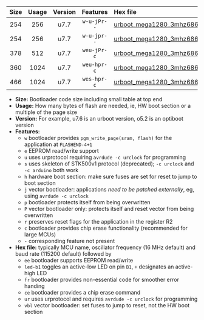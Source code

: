 |Size|Usage|Version|Features|Hex file|
|:-:|:-:|:-:|:-:|:--|
|254|256|u7.7|`w-u-jPr--`|[urboot_mega1280_3mhz6864_230400bps_led+b7_ur_vbl.hex](https://raw.githubusercontent.com/stefanrueger/urboot.hex/main/boards/mega1280/fcpu_3mhz6864/230400_bps/urboot_mega1280_3mhz6864_230400bps_led+b7_ur_vbl.hex)|
|254|256|u7.7|`w-u-jpr--`|[urboot_mega1280_3mhz6864_230400bps_led+b7_fr_ur_vbl.hex](https://raw.githubusercontent.com/stefanrueger/urboot.hex/main/boards/mega1280/fcpu_3mhz6864/230400_bps/urboot_mega1280_3mhz6864_230400bps_led+b7_fr_ur_vbl.hex)|
|378|512|u7.7|`weu-jPr-c`|[urboot_mega1280_3mhz6864_230400bps_ee_led+b7_fr_ce_ur_vbl.hex](https://raw.githubusercontent.com/stefanrueger/urboot.hex/main/boards/mega1280/fcpu_3mhz6864/230400_bps/urboot_mega1280_3mhz6864_230400bps_ee_led+b7_fr_ce_ur_vbl.hex)|
|360|1024|u7.7|`weu-hpr-c`|[urboot_mega1280_3mhz6864_230400bps_ee_led+b7_fr_ce_ur.hex](https://raw.githubusercontent.com/stefanrueger/urboot.hex/main/boards/mega1280/fcpu_3mhz6864/230400_bps/urboot_mega1280_3mhz6864_230400bps_ee_led+b7_fr_ce_ur.hex)|
|466|1024|u7.7|`wes-hpr-c`|[urboot_mega1280_3mhz6864_230400bps_ee_led+b7_fr_ce.hex](https://raw.githubusercontent.com/stefanrueger/urboot.hex/main/boards/mega1280/fcpu_3mhz6864/230400_bps/urboot_mega1280_3mhz6864_230400bps_ee_led+b7_fr_ce.hex)|

- **Size:** Bootloader code size including small table at top end
- **Usage:** How many bytes of flash are needed, ie, HW boot section or a multiple of the page size
- **Version:** For example, u7.6 is an urboot version, o5.2 is an optiboot version
- **Features:**
  + `w` bootloader provides `pgm_write_page(sram, flash)` for the application at `FLASHEND-4+1`
  + `e` EEPROM read/write support
  + `u` uses urprotocol requiring `avrdude -c urclock` for programming
  + `s` uses skeleton of STK500v1 protocol (deprecated); `-c urclock` and `-c arduino` both work
  + `h` hardware boot section: make sure fuses are set for reset to jump to boot section
  + `j` vector bootloader: applications *need to be patched externally*, eg, using `avrdude -c urclock`
  + `p` bootloader protects itself from being overwritten
  + `P` vector bootloader only: protects itself and reset vector from being overwritten
  + `r` preserves reset flags for the application in the register R2
  + `c` bootloader provides chip erase functionality (recommended for large MCUs)
  + `-` corresponding feature not present
- **Hex file:** typically MCU name, oscillator frequency (16 MHz default) and baud rate (115200 default) followed by
  + `ee` bootloader supports EEPROM read/write
  + `led-b1` toggles an active-low LED on pin `B1`, `+` designates an active-high LED
  + `fr` bootloader provides non-essential code for smoother error handing
  + `ce` bootloader provides a chip erase command
  + `ur` uses urprotocol and requires `avrdude -c urclock` for programming
  + `vbl` vector bootloader: set fuses to jump to reset, not the HW boot section
